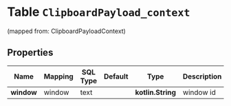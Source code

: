 
# Table `ClipboardPayload_context`
(mapped from: ClipboardPayloadContext)

## Properties
Name | Mapping | SQL Type | Default | Type | Description | Notes
---- | ------- | -------- | ------- | ---- | ----------- | -----
**window** | window | text |  | **kotlin.String** | window id |  [optional]



